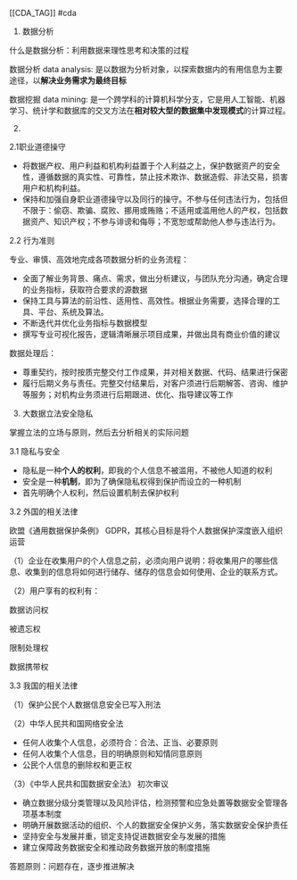 [[CDA_TAG]] #cda 

1. 数据分析

什么是数据分析：利用数据来理性思考和决策的过程

数据分析 data analysis: 是以数据为分析对象，以探索数据内的有用信息为主要途径，以**解决业务需求为最终目标**

数据挖掘 data mining: 是一个跨学科的计算机科学分支，它是用人工智能、机器学习、统计学和数据库的交叉方法在**相对较大型的数据集中发现模式**的计算过程。



2. 

2.1职业道德操守

- 将数据产权、用户利益和机构利益置于个人利益之上，保护数据资产的安全性，遵循数据的真实性、可靠性，禁止技术欺诈、数据造假、非法交易，损害用户和机构利益。
- 保持和加强自身职业道德操守以及同行的操守。不参与任何违法行为，包括但不限于：偷窃、欺骗、腐败、挪用或贿赂；不适用或滥用他人的产权，包括数据资产、知识产权；不参与诽谤和侮辱；不宽恕或帮助他人参与违法行为。

2.2 行为准则

专业、审慎、高效地完成各项数据分析的业务流程：

- 全面了解业务背景、痛点、需求，做出分析建议，与团队充分沟通，确定合理的业务指标，获取符合要求的源数据
- 保持工具与算法的前沿性、适用性、高效性。根据业务需要，选择合理的工具、平台、系统及算法。
- 不断迭代并优化业务指标与数据模型
- 撰写专业可视化报告，逻辑清晰展示项目成果，并做出具有商业价值的建议

数据处理后：

- 尊重契约，按时按质完整交付工作成果，并对相关数据、代码、结果进行保密
- 履行后期义务与责任。完整交付结果后，对客户须进行后期解答、咨询、维护等服务；对机构业务须进行后期跟进、优化、指导建议等工作



3. 大数据立法安全隐私

掌握立法的立场与原则，然后去分析相关的实际问题

3.1 隐私与安全

- 隐私是一种**个人的权利**，即我的个人信息不被滥用，不被他人知道的权利
- 安全是一种**机制**，即为了确保隐私权得到保护而设立的一种机制
- 首先明确个人权利，然后设置机制去保护权利

3.2 外国的相关法律

欧盟《通用数据保护条例》 GDPR，其核心目标是将个人数据保护深度嵌入组织运营

（1）企业在收集用户的个人信息之前，必须向用户说明：将收集用户的哪些信息、收集到的信息将如何进行储存、储存的信息会如何使用、企业的联系方式。

（2）用户享有的权利有：

数据访问权

被遗忘权

限制处理权

数据携带权

3.3 我国的相关法律

（1）保护公民个人数据信息安全已写入刑法

（2）中华人民共和国网络安全法

- 任何人收集个人信息，必须符合：合法、正当、必要原则
- 任何人收集个人信息，目的明确原则和知情同意原则
- 公民个人信息的删除权和更正权

（3）《中华人民共和国数据安全法》 初次审议

- 确立数据分级分类管理以及风险评估，检测预警和应急处置等数据安全管理各项基本制度
- 明确开展数据活动的组织、个人的数据安全保护义务，落实数据安全保护责任
- 坚持安全与发展并重，锁定支持促进数据安全与发展的措施
- 建立保障政务数据安全和推动政务数据开放的制度措施



答题原则：问题存在，逐步推进解决








